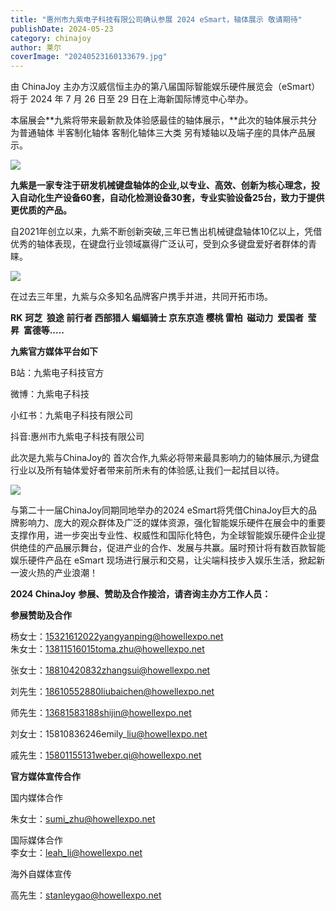 ```yaml
---
title: "惠州市九紫电子科技有限公司确认参展 2024 eSmart，轴体展示 敬请期待"
publishDate: 2024-05-23
category: chinajoy
author: 莱尔
coverImage: "20240523160133679.jpg"
---
```


由 ChinaJoy 主办方汉威信恒主办的第八届国际智能娱乐硬件展览会（eSmart）将于 2024 年 7 月 26 日至 29 日在上海新国际博览中心举办。

本届展会**九紫将带来最新款及体验感最佳的轴体展示，**此次的轴体展示共分为普通轴体 半客制化轴体 客制化轴体三大类 另有矮轴以及端子座的具体产品展示。

![](https://ec-net-1251389766.cos.ap-shanghai.myqcloud.com/wp-content/uploads/2024/05/20240523160028641.jpg)

**九紫是一家专注于研发机械键盘轴体的企业,以专业、高效、创新为核心理念，投入自动化生产设备60套，自动化检测设备30套，专业实验设备25台，致力于提供更优质的产品。**

自2021年创立以来，九紫不断创新突破,三年已售出机械键盘轴体10亿以上，凭借优秀的轴体表现，在键盘行业领域赢得广泛认可，受到众多键盘爱好者群体的青睐。

![](https://ec-net-1251389766.cos.ap-shanghai.myqcloud.com/wp-content/uploads/2024/05/20240523160032520-1024x320.png)

在过去三年里，九紫与众多知名品牌客户携手并进，共同开拓市场。

**RK** **珂芝  狼途 前行者 西部猎人 蝙蝠骑士 京东京造 樱桃 雷柏  磁动力  爱国者  莹昇  富德等.....**

**九紫官方媒体平台如下**

B站：九紫电子科技官方       

微博：九紫电子科技

小红书：九紫电子科技有限公司

抖音:惠州市九紫电子科技有限公司

此次是九紫与ChinaJoy的 首次合作,九紫必将带来最具影响力的轴体展示,为键盘行业以及所有轴体爱好者带来前所未有的体验感,让我们一起拭目以待。

![](https://ec-net-1251389766.cos.ap-shanghai.myqcloud.com/wp-content/uploads/2024/05/20240523160105576-1024x683.jpg)

与第二十一届ChinaJoy同期同地举办的2024 eSmart将凭借ChinaJoy巨大的品牌影响力、庞大的观众群体及广泛的媒体资源，强化智能娱乐硬件在展会中的重要支撑作用，进一步突出专业性、权威性和国际化特色，为全球智能娱乐硬件企业提供绝佳的产品展示舞台，促进产业的合作、发展与共赢。届时预计将有数百款智能娱乐硬件产品在 eSmart 现场进行展示和交易，让尖端科技步入娱乐生活，掀起新一波火热的产业浪潮！

**2024 ChinaJoy** **参展、赞助及合作接洽，请咨询主办方工作人员：**

**参展赞助及合作**

杨女士：15321612022yangyanping@howellexpo.net  
朱女士：13811516015toma.zhu@howellexpo.net

张女士：18810420832zhangsui@howellexpo.net

刘先生：18610552880liubaichen@howellexpo.net

师先生：13681583188shijin@howellexpo.net

刘女士：15810836246emily\_liu@howellexpo.net

戚先生：[15801155131weber.qi@howellexpo.net](mailto:15801155131weber.qi@howellexpo.net)

  
**官方媒体宣传合作**

国内媒体合作

朱女士：[sumi\_zhu@howellexpo.net](mailto:sumi_zhu@howellexpo.net)

国际媒体合作  
李女士：[leah\_li@howellexpo.net](mailto:leah_li@howellexpo.net)

海外自媒体宣传

高先生：stanleygao@howellexpo.net
